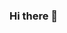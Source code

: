 ### Hi there 👋

<!--
**GuidoSanche5/GuidoSanche5** is a ✨ _special_ ✨ repository because its `README.md` (this file) appears on your GitHub profile.

### Hi everyone
- 👋 Hi, I’m @GuidoSanche5 and i'm Biologist but I discovered a new world...
- 👀 I’m interested in learn to code and in the future I want to developer a one IA.
- 🌱 I am currently learning HTML, CSS and JavaScript and Python with the framework fastAPI. I'm going 9 months but I still feel in diapers...
- 💞️ I would like to collaborate with many projects which help me to become an expert.
- 📫 How to reach me: mast3r147@gmail.com

